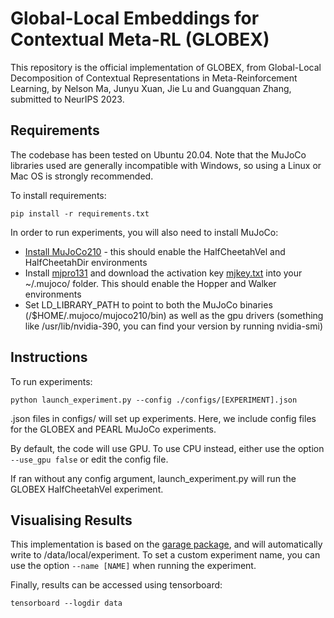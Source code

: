 # Global-Local Embeddings for Contextual Meta-RL (GLOBEX)

This repository is the official implementation of GLOBEX, from Global-Local Decomposition of Contextual Representations in Meta-Reinforcement Learning, by Nelson Ma, Junyu Xuan, Jie Lu and Guangquan Zhang, submitted to NeurIPS 2023. 

## Requirements
The codebase has been tested on Ubuntu 20.04. Note that the MuJoCo libraries used are generally incompatible with Windows, so using a Linux or Mac OS is strongly recommended.

To install requirements:
```setup
pip install -r requirements.txt
```

In order to run experiments, you will also need to install MuJoCo: 
- [Install MuJoCo210](https://github.com/deepmind/mujoco/releases/tag/2.1.0) - this should enable the HalfCheetahVel and HalfCheetahDir environments
- Install [mjpro131](https://www.roboti.us/download.html) and download the activation key [mjkey.txt](https://www.roboti.us/file/mjkey.txt) into your ~/.mujoco/ folder. This should enable the Hopper and Walker environments    
- Set LD_LIBRARY_PATH to point to both the MuJoCo binaries (/$HOME/.mujoco/mujoco210/bin) as well as the gpu drivers (something like /usr/lib/nvidia-390, you can find your version by running nvidia-smi)

## Instructions

To run experiments:

```train
python launch_experiment.py --config ./configs/[EXPERIMENT].json
```

.json files in configs/ will set up experiments. Here, we include config files for the GLOBEX and PEARL MuJoCo experiments.  

By default, the code will use GPU. To use CPU instead, either use the option `--use_gpu false` or edit the config file.

If ran without any config argument, launch_experiment.py will run the GLOBEX HalfCheetahVel experiment.

## Visualising Results
This implementation is based on the [garage package](https://github.com/rlworkgroup/garage), and will automatically write to /data/local/experiment. To set a custom experiment name, you can use the option `--name [NAME]` when running the experiment.

Finally, results can be accessed using tensorboard:
```results
tensorboard --logdir data
```

